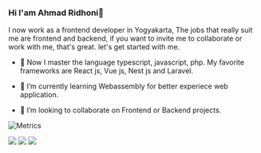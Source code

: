### Hi  I'am Ahmad Ridhoni👋

I now work as a frontend developer in Yogyakarta,
The jobs that really suit me are frontend and backend, if you want to invite me to collaborate or work with me, that's great. let's get started with me.

- 🔭  Now I master the language typescript, javascript, php. My favorite frameworks are React js, Vue js, Nest js and Laravel.

- 🌱 I’m currently learning Webassembly for better experiece web application.

- 🤝 I’m looking to collaborate on Frontend or Backend projects.

![Metrics](https://metrics.lecoq.io/dhoniaridho?template=classic&isocalendar=1&activity=1&code=1&languages=1&isocalendar.duration=half-year&languages.limit=8&languages.threshold=0%25&languages.colors=github&languages.sections=most-used&languages.indepth=false&languages.analysis.timeout=15&languages.categories=markup%2C%20programming&languages.recent.categories=markup%2C%20programming&languages.recent.load=300&languages.recent.days=14&code.lines=12&code.load=400&code.days=3&code.visibility=public&activity.limit=5&activity.load=300&activity.days=14&activity.visibility=all&activity.timestamps=false&activity.filter=all&config.timezone=Asia%2FBangkok)


[<img src="https://img.shields.io/badge/linkedin-%230077B5.svg?&style=for-the-badge&logo=linkedin&logoColor=white" />](https://www.linkedin.com/in/ahmad-ridhoni-921a6b205/) [<img src = "https://img.shields.io/badge/instagram-%23E4405F.svg?&style=for-the-badge&logo=instagram&logoColor=white">](https://www.instagram.com/dhoniaridho/) [<img src = "https://img.shields.io/badge/facebook-%231877F2.svg?&style=for-the-badge&logo=facebook&logoColor=white">](https://www.facebook.com/dhoniaridho)
